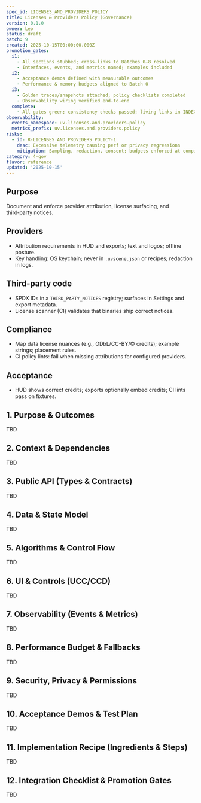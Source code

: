 ```yaml
---
spec_id: LICENSES_AND_PROVIDERS_POLICY
title: Licenses & Providers Policy (Governance)
version: 0.1.0
owner: Leo
status: draft
batch: 9
created: 2025-10-15T00:00:00.000Z
promotion_gates:
  i1:
    - All sections stubbed; cross-links to Batches 0–8 resolved
    - Interfaces, events, and metrics named; examples included
  i2:
    - Acceptance demos defined with measurable outcomes
    - Performance & memory budgets aligned to Batch 0
  i3:
    - Golden traces/snapshots attached; policy checklists completed
    - Observability wiring verified end-to-end
  complete:
    - All gates green; consistency checks passed; living links in INDEX
observability:
  events_namespace: uv.licenses.and.providers.policy
  metrics_prefix: uv.licenses.and.providers.policy
risks:
  - id: R-LICENSES_AND_PROVIDERS_POLICY-1
    desc: Excessive telemetry causing perf or privacy regressions
    mitigation: Sampling, redaction, consent; budgets enforced at compile-time
category: 4-gov
flavor: reference
updated: '2025-10-15'
---
```


## Purpose
Document and enforce provider attribution, license surfacing, and third‑party notices.

## Providers
- Attribution requirements in HUD and exports; text and logos; offline posture.
- Key handling: OS keychain; never in `.uvscene.json` or recipes; redaction in logs.

## Third-party code
- SPDX IDs in a `THIRD_PARTY_NOTICES` registry; surfaces in Settings and export metadata.
- License scanner (CI) validates that binaries ship correct notices.

## Compliance
- Map data license nuances (e.g., ODbL/CC-BY/© credits); example strings; placement rules.
- CI policy lints: fail when missing attributions for configured providers.

## Acceptance
- HUD shows correct credits; exports optionally embed credits; CI lints pass on fixtures.

## 1. Purpose & Outcomes
TBD


## 2. Context & Dependencies
TBD


## 3. Public API (Types & Contracts)
TBD


## 4. Data & State Model
TBD


## 5. Algorithms & Control Flow
TBD


## 6. UI & Controls (UCC/CCD)
TBD


## 7. Observability (Events & Metrics)
TBD


## 8. Performance Budget & Fallbacks
TBD


## 9. Security, Privacy & Permissions
TBD


## 10. Acceptance Demos & Test Plan
TBD


## 11. Implementation Recipe (Ingredients & Steps)
TBD


## 12. Integration Checklist & Promotion Gates
TBD
